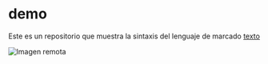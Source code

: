 # demo
Este es un repositorio que muestra la sintaxis del lenguaje de marcado [texto](https://www.bing.com/ck/a?!&&p=bd04b92ba55d2e6fa90fdc33c4128abbc4ec3f63122c733a9fcaac8435416400JmltdHM9MTc1MDgwOTYwMA&ptn=3&ver=2&hsh=4&fclid=33153250-c62e-6c54-29f4-2446c7286df9&psq=markdown&u=a1aHR0cHM6Ly9lcy53aWtpcGVkaWEub3JnL3dpa2kvTWFya2Rvd24&ntb=1)

![Imagen remota](https://upload.wikimedia.org/wikipedia/commons/thumb/f/fe/Jupiter_and_the_Galilean_Satellites.jpg/168px-Jupiter_and_the_Galilean_Satellites.jpg)

